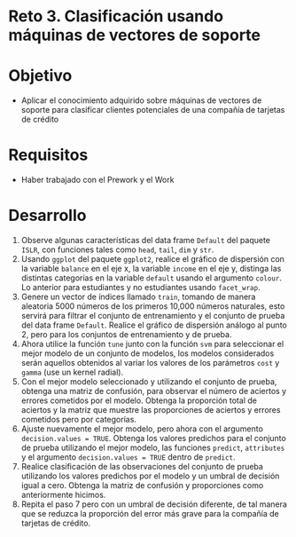 # Reto 3. Clasificación usando máquinas de vectores de soporte

# Objetivo

- Aplicar el conocimiento adquirido sobre máquinas de vectores de soporte para clasificar clientes potenciales de una compañía de tarjetas de crédito

# Requisitos

- Haber trabajado con el Prework y el Work

# Desarrollo

1. Observe algunas características del data frame `Default` del paquete `ISLR`, con funciones tales como `head`, `tail`, `dim` y `str`.
2. Usando `ggplot` del paquete `ggplot2`, realice el gráfico de dispersión con la variable `balance` en el eje x, la variable `income` en el eje y, distinga las distintas categorías en la variable `default` usando el argumento `colour`. Lo anterior para estudiantes y no estudiantes usando `facet_wrap`.
3. Genere un vector de índices llamado `train`, tomando de manera aleatoria 5000 números de los primeros 10,000 números naturales, esto servirá para filtrar el conjunto de entrenamiento y el conjunto de prueba del data frame `Default`. Realice el gráfico de dispersión análogo al punto 2, pero para los conjuntos de entrenamiento y de prueba.
4. Ahora utilice la función `tune` junto con la función `svm` para seleccionar el mejor modelo de un conjunto de modelos, los modelos considerados serán aquellos obtenidos al variar los valores de los parámetros `cost` y `gamma` (use un kernel radial).
5. Con el mejor modelo seleccionado y utilizando el conjunto de prueba, obtenga una matriz de confusión, para observar el número de aciertos y errores cometidos por el modelo. Obtenga la proporción total de aciertos y la matriz que muestre las proporciones de aciertos y errores cometidos pero por categorías.
6. Ajuste nuevamente el mejor modelo, pero ahora con el argumento `decision.values = TRUE`. Obtenga los valores predichos para el conjunto de prueba utilizando el mejor modelo, las funciones `predict`, `attributes` y el argumento `decision.values = TRUE` dentro de `predict`.
7. Realice clasificación de las observaciones del conjunto de prueba utilizando los valores predichos por el modelo y un umbral de decisión igual a cero. Obtenga la matriz de confusión y proporciones como anteriormente hicimos.
8. Repita el paso 7 pero con un umbral de decisión diferente, de tal manera que se reduzca la proporción del error más grave para la compañía de tarjetas de crédito.
